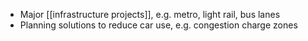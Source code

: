 - Major [[infrastructure projects]], e.g. metro, light rail, bus lanes
- Planning solutions to reduce car use, e.g. congestion charge zones